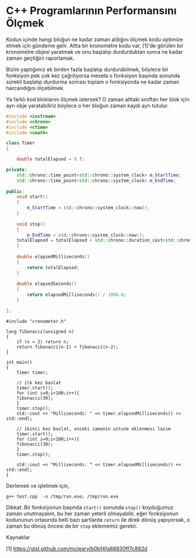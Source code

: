 # C++ Programlarının Performansını Ölçmek

Kodun içinde hangi bloğun ne kadar zaman aldığını ölçmek kodu optimize
etmek için gündeme gelir. Altta bir kronometre kodu var, [1]'de
görülen bir kronometre objesi yaratmak ve onu başlatıp durdurduktan
sonra ne kadar zaman geçtiğini raporlamak.

Bizim yaptığımız ek birden fazla başlatıp durdurabilmek, böylece bir
fonksiyon pek çok kez çağrılıyorsa mesela o fonksiyon başında sonunda
sürekli başlatıp durdurma sonrası toplam o fonksiyonda ne kadar zaman
harcandığını ölçebilmek. 

Ya farklı kod bloklarını ölçmek istersek? O zaman alttaki sınıftan her
blok için ayrı obje yaratabiliriz böylece o her bloğun zaman kaydı
ayrı tutulur.


```cpp
#include <iostream>
#include <chrono>
#include <ctime>
#include <cmath>

class Timer
{

    double totalElapsed = 0.f;

private:
    std::chrono::time_point<std::chrono::system_clock> m_StartTime;
    std::chrono::time_point<std::chrono::system_clock> m_EndTime;
    
public:
    void start()
    {
        m_StartTime = std::chrono::system_clock::now();
    }
    
    void stop()
    {
        m_EndTime = std::chrono::system_clock::now();
	totalElapsed = totalElapsed + std::chrono::duration_cast<std::chrono::milliseconds>(m_EndTime - m_StartTime).count();
    }
    
    double elapsedMilliseconds()
    {        
        return totalElapsed;
    }
    
    double elapsedSeconds()
    {
        return elapsedMilliseconds() / 1000.0;
    }

};

```

```clike
#include "cronometer.h"

long fibonacci(unsigned n)
{
    if (n < 2) return n;
    return fibonacci(n-1) + fibonacci(n-2);
}

int main()
{    
    Timer timer;

    // ilk kez baslat
    timer.start();
    for (int i=0;i<100;i++){
	fibonacci(30);
    }
    timer.stop();    
    std::cout << "Milliseconds: " << timer.elapsedMilliseconds() << std::endl;

    // ikinci kez baslat, onceki zamanin ustune eklenmesi lazim
    timer.start();
    for (int i=0;i<100;i++){
	fibonacci(30);
    }
    timer.stop();
    
    std::cout << "Milliseconds: " << timer.elapsedMilliseconds() << std::endl;
}
```

Derlemek ve işletmek için,

```
g++ test.cpp  -o /tmp/run.exe; /tmp/run.exe
```

Dikkat: Bir fonksiyonun başında `start()` sonunda `stop()` koyduğumuz
zaman unutmayalım, bu her zaman yeterli olmayabilir, eğer fonksiyonun
kodununun ortasında belli bazı şartlarda `return` ile direk dönüş
yapıyorsak, o zaman bu dönüş öncesi de bir `stop` eklememiz gerekir.



Kaynaklar

[1] https://gist.github.com/mcleary/b0bf4fa88830ff7c882d


